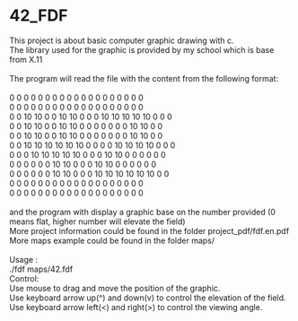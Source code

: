 # 42_FDF

This project is about basic computer graphic drawing with c.</br>
The library used for the graphic is provided by my school which is base from X.11</br>
</br>
The program will read the file with the content from the following format:</br>
</br>
0 0 0 0 0 0 0 0 0 0 0 0 0 0 0 0 0 0 0</br>
0 0 0 0 0 0 0 0 0 0 0 0 0 0 0 0 0 0 0</br>
0 0 10 10 0 0 10 10 0 0 0 10 10 10 10 10 0 0 0</br>
0 0 10 10 0 0 10 10 0 0 0 0 0 0 0 10 10 0 0</br>
0 0 10 10 0 0 10 10 0 0 0 0 0 0 0 10 10 0 0</br>
0 0 10 10 10 10 10 10 0 0 0 0 10 10 10 10 0 0 0</br>
0 0 0 10 10 10 10 10 0 0 0 10 10 0 0 0 0 0 0</br>
0 0 0 0 0 0 10 10 0 0 0 10 10 0 0 0 0 0 0</br>
0 0 0 0 0 0 10 10 0 0 0 10 10 10 10 10 10 0 0</br>
0 0 0 0 0 0 0 0 0 0 0 0 0 0 0 0 0 0 0</br>
0 0 0 0 0 0 0 0 0 0 0 0 0 0 0 0 0 0 0</br>
</br>
and the program with display a graphic base on the number provided (0 means flat, higher number will elevate the field)</br>
More project information could be found in the folder project_pdf/fdf.en.pdf</br>
More maps example could be found in the folder maps/</br>
</br>
Usage :</br>
./fdf maps/42.fdf</br>
Control:</br>
Use mouse to drag and move the position of the graphic.</br>
Use keyboard arrow up(^) and down(v) to control the elevation of the field.</br>
Use keyboard arrow left(<) and right(>) to control the viewing angle.</br>
